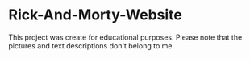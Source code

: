 # Rick-And-Morty-Website
This project was create for educational purposes. Please note that the pictures and text descriptions don't belong to me.
